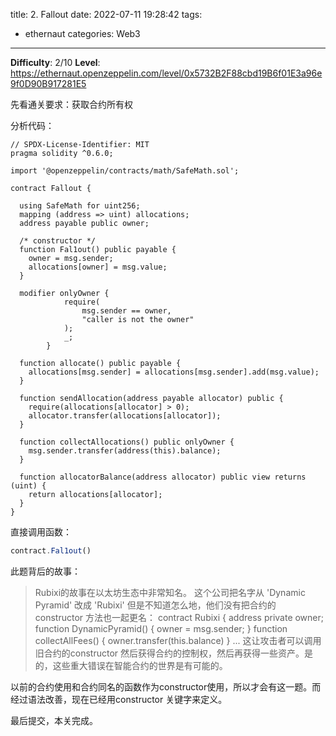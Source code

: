title: 2. Fallout
date: 2022-07-11 19:28:42
tags:
- ethernaut
categories: Web3
---

**Difficulty**: 2/10
**Level**: https://ethernaut.openzeppelin.com/level/0x5732B2F88cbd19B6f01E3a96e9f0D90B917281E5

先看通关要求：获取合约所有权

分析代码：

```solidity
// SPDX-License-Identifier: MIT
pragma solidity ^0.6.0;

import '@openzeppelin/contracts/math/SafeMath.sol';

contract Fallout {
  
  using SafeMath for uint256;
  mapping (address => uint) allocations;
  address payable public owner;

  /* constructor */
  function Fal1out() public payable {
    owner = msg.sender;
    allocations[owner] = msg.value;
  }

  modifier onlyOwner {
	        require(
	            msg.sender == owner,
	            "caller is not the owner"
	        );
	        _;
	    }

  function allocate() public payable {
    allocations[msg.sender] = allocations[msg.sender].add(msg.value);
  }

  function sendAllocation(address payable allocator) public {
    require(allocations[allocator] > 0);
    allocator.transfer(allocations[allocator]);
  }

  function collectAllocations() public onlyOwner {
    msg.sender.transfer(address(this).balance);
  }

  function allocatorBalance(address allocator) public view returns (uint) {
    return allocations[allocator];
  }
}
```

直接调用函数：

```jsx
contract.Fal1out()
```

此题背后的故事：

> Rubixi的故事在以太坊生态中非常知名。 这个公司把名字从 'Dynamic Pyramid' 改成 'Rubixi' 但是不知道怎么地，他们没有把合约的 constructor 方法也一起更名：
contract Rubixi {
  address private owner;
  function DynamicPyramid() { owner = msg.sender; }
  function collectAllFees() { owner.transfer(this.balance) }
  ...
这让攻击者可以调用旧合约的constructor 然后获得合约的控制权，然后再获得一些资产。是的，这些重大错误在智能合约的世界是有可能的。
> 

以前的合约使用和合约同名的函数作为constructor使用，所以才会有这一题。而经过语法改善，现在已经用constructor 关键字来定义。

最后提交，本关完成。
